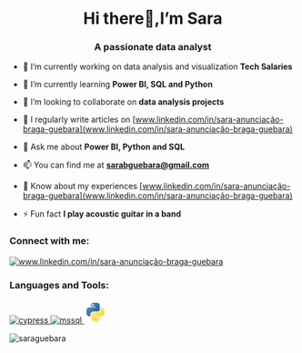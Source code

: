 <h1 align="center">Hi there👋,I’m Sara</h1>
<h3 align="center">A passionate data analyst</h3>

- 🔭 I’m currently working on data analysis and visualization **Tech Salaries**

- 🌱 I’m currently learning **Power BI, SQL and Python**

- 👯 I’m looking to collaborate on **data analysis projects**

- 📝 I regularly write articles on [www.linkedin.com/in/sara-anunciação-braga-guebara](www.linkedin.com/in/sara-anunciação-braga-guebara)

- 💬 Ask me about **Power BI, Python and SQL**

- 📫 You can find me at **sarabguebara@gmail.com**

- 📄 Know about my experiences [www.linkedin.com/in/sara-anunciação-braga-guebara](www.linkedin.com/in/sara-anunciação-braga-guebara)

- ⚡ Fun fact **I play acoustic guitar in a band**

<h3 align="left">Connect with me:</h3>
<p align="left">
<a href="https://linkedin.com/in/www.linkedin.com/in/sara-anunciação-braga-guebara" target="blank"><img align="center" src="https://raw.githubusercontent.com/rahuldkjain/github-profile-readme-generator/master/src/images/icons/Social/linked-in-alt.svg" alt="www.linkedin.com/in/sara-anunciação-braga-guebara" height="30" width="40" /></a>
</p>

<h3 align="left">Languages and Tools:</h3>
<p align="left"> <a href="https://www.cypress.io" target="_blank" rel="noreferrer"> <img src="https://raw.githubusercontent.com/simple-icons/simple-icons/6e46ec1fc23b60c8fd0d2f2ff46db82e16dbd75f/icons/cypress.svg" alt="cypress" width="40" height="40"/> </a> <a href="https://www.microsoft.com/en-us/sql-server" target="_blank" rel="noreferrer"> <img src="https://www.svgrepo.com/show/303229/microsoft-sql-server-logo.svg" alt="mssql" width="40" height="40"/> </a> <a href="https://www.python.org" target="_blank" rel="noreferrer"> <img src="https://raw.githubusercontent.com/devicons/devicon/master/icons/python/python-original.svg" alt="python" width="40" height="40"/> </a> </p>

<p><img align="center" src="https://github-readme-stats.vercel.app/api/top-langs?username=saraguebara&show_icons=true&locale=en&layout=compact" alt="saraguebara" /></p>







<!--

### Hi there 👋


**saraguebara/saraguebara** is a ✨ _special_ ✨ repository because its `README.md` (this file) appears on your GitHub profile.

Here are some ideas to get you started:

- 🔭 I’m currently working on ...
- 🌱 I’m currently learning ...
- 👯 I’m looking to collaborate on ...
- 🤔 I’m looking for help with ...
- 💬 Ask me about ...
- 📫 How to reach me: ...
- 😄 Pronouns: ...
- ⚡ Fun fact: ...
-->
